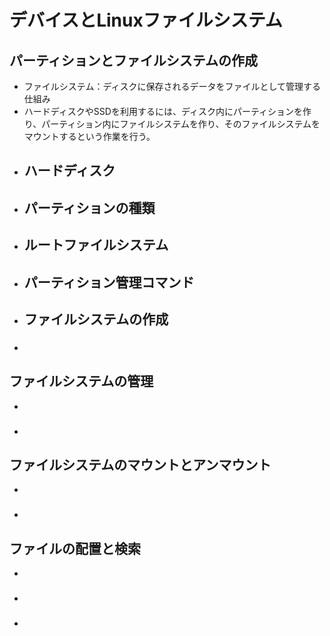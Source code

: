 # デバイスとLinuxファイルシステム
## パーティションとファイルシステムの作成
- ファイルシステム：ディスクに保存されるデータをファイルとして管理する仕組み
- ハードディスクやSSDを利用するには、ディスク内にパーティションを作り、パーティション内にファイルシステムを作り、そのファイルシステムをマウントするという作業を行う。
- ハードディスク
    - 
- パーティションの種類
    - 
- ルートファイルシステム
    - 
- パーティション管理コマンド
    - 
- ファイルシステムの作成
    - 

### 
- 

## ファイルシステムの管理
- 

### 
- 

## ファイルシステムのマウントとアンマウント
- 

### 
- 

## ファイルの配置と検索
- 

### 
- 

### 
- 
